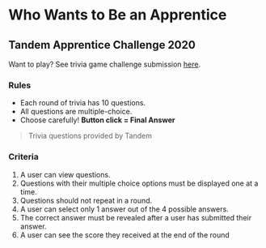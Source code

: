 # Who Wants to Be an Apprentice
## Tandem Apprentice Challenge 2020

Want to play? See trivia game challenge submission [here](https://domferris.github.io/Tandem_Apprentice_Challenge_2020/).

### Rules

- Each round of trivia has 10 questions.
- All questions are multiple-choice.
- Choose carefully! **Button click = Final Answer**

> Trivia questions provided by Tandem

### Criteria

1. A user can view questions.
2. Questions with their multiple choice options must be displayed one at a time.
3. Questions should not repeat in a round.
4. A user can select only 1 answer out of the 4 possible answers.
5. The correct answer must be revealed after a user has submitted their answer.
6. A user can see the score they received at the end of the round